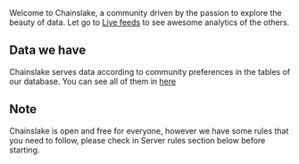 Welcome to Chainslake, a community driven by the passion to explore the beauty of data. Let go to [Live feeds](https://chainslake.io/public/local) to see awesome analytics of the others.

## Data we have

Chainslake serves data according to community preferences in the tables of our database. You can see all of them in [here](https://data.chainslake.io/#!/overview?g_v=1)

## Note

Chainslake is open and free for everyone, however we have some rules that you need to follow, please check in Server rules section below before starting. 